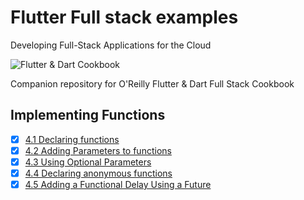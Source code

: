 
# Flutter Full stack examples

Developing Full-Stack Applications for the Cloud

![Flutter & Dart Cookbook](https://github.com/rosera/flutter-and-dart-cookbook/blob/main/images/flutter-dart-cookbook-sml.png "Flutter & Dart Cookbook")

Companion repository for O'Reilly Flutter & Dart Full Stack Cookbook

## Implementing Functions

- [x] [4.1 Declaring functions](https://github.com/rosera/flutter-and-dart-cookbook/blob/main/ch04/ex4-1.md)
- [x] [4.2 Adding Parameters to functions](https://github.com/rosera/flutter-/nd-dart-cookbook/blob/main/ch04/ex4-2.md)
- [x] [4.3 Using Optional Parameters](https://github.com/rosera/flutter-and-dart-cookbbokblob/main/ch04/ex4-3.md)
- [x] [4.4 Declaring anonymous functions](https://github.com/rosera/flutter-and-dart-cookbook/blob/main/ch04/ex4-4.md)
- [x] [4.5 Adding a Functional Delay Using a Future](https://github.com/rosera/flutter-and-dart-cookbook/blob/main/ch04/ex4-5.md)
